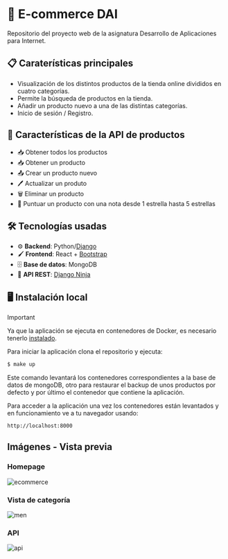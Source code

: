 # 🛒 E-commerce DAI
Repositorio del proyecto web de la asignatura Desarrollo de Aplicaciones para Internet.

## 📋 Caraterísticas principales
- Visualización de los distintos productos de la tienda online divididos en cuatro categorías.
- Permite la búsqueda de productos en la tienda.
- Añadir un producto nuevo a una de las distintas categorías.
- Inicio de sesión / Registro.

## 🔗 Características de la API de productos
- 📥 Obtener todos los productos
- 📥 Obtener un producto
- 📤 Crear un producto nuevo
- 🖊️ Actualizar un produto
- 🗑️ Eliminar un producto
- 🌟 Puntuar un producto con una nota desde 1 estrella hasta 5 estrellas

## 🛠️ Tecnologías usadas
- ⚙️ **Backend**: Python/[Django](https://www.djangoproject.com/)
- 🖌️ **Frontend**: React + [Bootstrap](https://getbootstrap.com/)
- 🗄️ **Base de datos**: MongoDB
- 🔗 **API REST**: [Django Ninja](https://django-ninja.dev/)

## 🖥️ Instalación local
> [!IMPORTANT]
> Ya que la aplicación se ejecuta en contenedores de Docker, es necesario tenerlo [instalado](https://docs.docker.com/engine/install/).

Para iniciar la aplicación clona el repositorio y ejecuta:
```bash
$ make up
```
Este comando levantará los contenedores correspondientes a la base de datos de mongoDB, otro para restaurar el backup de unos productos por defecto y por último el contenedor que contiene la aplicación.

Para acceder a la aplicación una vez los contenedores están levantados y en funcionamiento ve a tu navegador usando:
```
http://localhost:8000
```
## Imágenes - Vista previa

### Homepage

![ecommerce](https://github.com/user-attachments/assets/3339196a-8d84-4c15-8efc-1cf7517caf50)

### Vista de categoría

![men](https://github.com/user-attachments/assets/cc4c42a6-4a1e-4ebf-9022-3dfa6257b5f3)

### API

![api](https://github.com/user-attachments/assets/bf9f55ea-30a8-4ddb-921e-5c65a3ca6550)
